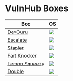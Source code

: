 # VulnHub Boxes

Box                                                                                                              | OS
---                                                                                                              | ---       
[DevGuru](https://github.com/AbdullahRizwan101/CTF-Writeups/blob/master/VulnHub/DevGuru.md)                      | <img src= "https://i.imgur.com/hZoovNY.png" />
[Escalate](https://github.com/AbdullahRizwan101/CTF-Writeups/blob/master/VulnHub/Escalate.md)                    | <img src= "https://i.imgur.com/hZoovNY.png" />                                                                           
[Stapler](https://github.com/AbdullahRizwan101/CTF-Writeups/blob/master/VulnHub/Stapler.md)                      | <img src= "https://i.imgur.com/hZoovNY.png" />    
[Fart Knocker](https://github.com/AbdullahRizwan101/CTF-Writeups/blob/master/VulnHub/Fart_Knocker.md)            | <img src= "https://i.imgur.com/hZoovNY.png" />
[Lemon Squeezy](https://github.com/AbdullahRizwan101/CTF-Writeups/blob/master/VulnHub/LemonSqueezy.md)           | <img src= "https://i.imgur.com/hZoovNY.png" />
[Double](https://github.com/AbdullahRizwan101/CTF-Writeups/blob/master/VulnHub/Double.md)                        | <img src= "https://i.imgur.com/hZoovNY.png" />
